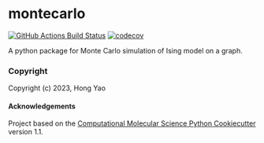 montecarlo
==============================
[//]: # (Badges)
[![GitHub Actions Build Status](https://github.com/ruyi101/montecarlo/workflows/CI/badge.svg)](https://github.com/ruyi101/montecarlo/actions?query=workflow%3ACI)
[![codecov](https://codecov.io/gh/ruyi101/montecarlo/branch/main/graph/badge.svg)](https://codecov.io/gh/ruyi101/montecarlo/branch/main)


A python package for Monte Carlo simulation of Ising model on a graph.

### Copyright

Copyright (c) 2023, Hong Yao


#### Acknowledgements
 
Project based on the 
[Computational Molecular Science Python Cookiecutter](https://github.com/molssi/cookiecutter-cms) version 1.1.
